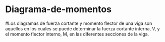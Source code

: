 # Diagrama-de-momentos
#Los diagramas de fuerza cortante y momento flector de una viga son aquellos en los cuales se puede determinar la fuerza cortante interna, V, y el momento flector interno, M, en las diferentes secciones de la viga. 
